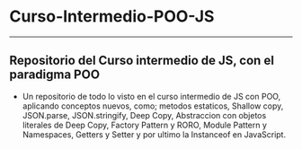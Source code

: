 # Curso-Intermedio-POO-JS

---
## Repositorio del Curso intermedio de JS, con el paradigma POO

- Un repositorio de todo lo visto en el curso intermedio de JS con POO, aplicando conceptos nuevos, como; metodos estaticos, Shallow copy, JSON.parse, JSON.stringify, Deep Copy, Abstraccion con objetos literales de Deep Copy, Factory Pattern y RORO, Module Pattern y Namespaces, Getters y Setter y por ultimo la Instanceof en JavaScript.
